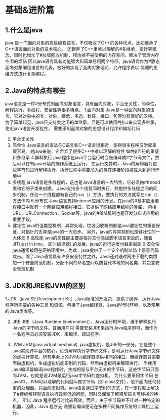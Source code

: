 # 基础&进阶篇
## 1.什么是java
java 是一门面向对象的高级编程语言，不仅吸收了C++的各种优点，比如继承了C++语言面向对象的技术核心。
还摒弃了C++里难以理解的#多继承，指针等概念，同时也增加了#垃圾回收机制，释放掉不被使用的内存空间，解决了管理内存空间的烦恼
因此java语言具有功能强大和简单易用两个特征。java语言作为#静态面向对象编程语言的代表，极好的实现了面向对象理论，允许程序员以
优雅的思维方式进行复杂编程。

## 2.Java的特点有哪些
java语言是一种#分布式的面向对象语言，具有面向对象，平台无关性，简单性，解释执行，多线程，安全性等很多特点。
1.面向对象
Java是一种面向对象的语言，它对对象中的类，对象，继承，多态，封装，接口，包等均有很好的支持。
为了简单起见，java只支持类之间的单继承，但是可以使用#接口来实现多继承，使用java语言开发程序，
需要采用面向对象的思想设计程序和编写代码

2. 平台无关性
3. 简单性
Java语言的语法与C语言和C++语言很相近，使得很多程序员学起来很容易。对java来说，它舍弃了很多C++中难以理解的特性
如#操作符的重载和多继承
4.解释执行
java程序在java平台运行时会被编译成#字节码文件，然后可以在有java环境的操作系统上运行。
在运行文件时，Java的解释器对这些字节码进行解释执行，执行过程中需要加入的类在连接阶段被载入到运行环境中
5. 多线程
java语言是多线程的，这也是Java语言的一大特性，它必须由#thread类和它的子类来创建。
Java支持多个线程同时执行，并提供多线程之间的同步机制，任何一个线程都有自己的run（）方法，要执行的方法就写在run（）方法体内
6.分布式
Java语言支持internet应用的开发，在java的#基本应用编程接口中就有一个网络应用编程接口，它提供了网络应用编程的类库，
包括URL，URLConnection，Socket等，java的#RIM机制也是开发分布式应用的重要手段。
7. 健壮性
java的强类型机制，异常处理，垃圾回收机制都是java健壮性的重要保证，对指针的丢弃是java的一大进步。
另外，java的异常机制也是健壮性的一大体现
8.高性能
java的高性能主要是相对其他高级脚本语言来说的，随着JIT(just in time， 即时编译器) 的发展，java的运行速度也越来越高
9.安全性
java通常被用在网络环境中，为此，java提供了一个安全机制以防止恶意代码攻击。除了Java语言具有许多安全特性之外，Java还对通过网络下载的类增加一个安全防范机制，分配不同的命名空间以防替代本地的同名类，并包含安全管理机制

## 3. JDK和JRE和JVM的区别
1.JDK（java SE Development Kit）,Java标准的开发包，提供了编译、运行Java程序所需要的各种工具
和资源，包括了Java编译器、Java运行时环境、以及常用的Java类库等。

2. JRE
JRE（Java Runtime Environment），Java运行时环境，用于解释执行Java的字节码文件。普通用户只
需要安装JRE来运行Java程序即可，而作为一名程序员必须安装JDK，来编译、调试程序。

3. JVM
JVM(java virtual mechinal), java虚拟机，是JRE的一部分。它是整个java实现跨平台的核心，负责解释执行字节码文件，是可运行Java字节码文件的虚拟计算机。所有平台上的JVM向编译器提供相同的接口，而编译器只需要面向虚拟机，生成虚拟机能识别的代码，然后由虚拟机来解释执行。
当使用java编译器编译java程序时，生成的是与平台无关的字节码，这些字节码只面向JVM，也就是说JVM是运行java字节码的虚拟机。
为什么要采用字节码
在java中，JVM可以理解的代码就叫做字节码（即.class文件），他不面向任何特定的处理器，只面向虚拟机。java语言通过字节码的方式，在一定程度上解决了#传统解释型语言执行效率低的问题，同时又保留了解释型语言可移植的特点。
所以 Java 程序运行时比较高效，而且，由于字节码并不针对一种特定的机器，因此，Java 程序无
须重新编译便可在多种不同操作系统的计算机上运行。



